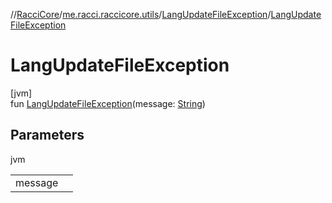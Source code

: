 //[RacciCore](../../../index.md)/[me.racci.raccicore.utils](../index.md)/[LangUpdateFileException](index.md)/[LangUpdateFileException](-lang-update-file-exception.md)

# LangUpdateFileException

[jvm]\
fun [LangUpdateFileException](-lang-update-file-exception.md)(message: [String](https://kotlinlang.org/api/latest/jvm/stdlib/kotlin/-string/index.html))

## Parameters

jvm

| | |
|---|---|
| message |  |
